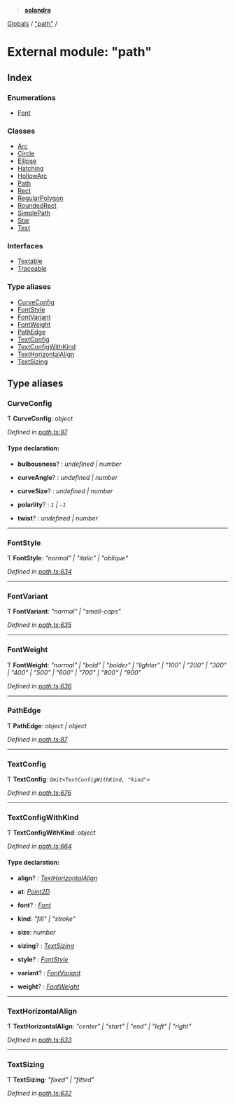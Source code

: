 > **[solandra](../README.md)**

[Globals](../README.md) / ["path"](_path_.md) /

# External module: "path"

## Index

### Enumerations

* [Font](../enums/_path_.font.md)

### Classes

* [Arc](../classes/_path_.arc.md)
* [Circle](../classes/_path_.circle.md)
* [Ellipse](../classes/_path_.ellipse.md)
* [Hatching](../classes/_path_.hatching.md)
* [HollowArc](../classes/_path_.hollowarc.md)
* [Path](../classes/_path_.path.md)
* [Rect](../classes/_path_.rect.md)
* [RegularPolygon](../classes/_path_.regularpolygon.md)
* [RoundedRect](../classes/_path_.roundedrect.md)
* [SimplePath](../classes/_path_.simplepath.md)
* [Star](../classes/_path_.star.md)
* [Text](../classes/_path_.text.md)

### Interfaces

* [Textable](../interfaces/_path_.textable.md)
* [Traceable](../interfaces/_path_.traceable.md)

### Type aliases

* [CurveConfig](_path_.md#curveconfig)
* [FontStyle](_path_.md#fontstyle)
* [FontVariant](_path_.md#fontvariant)
* [FontWeight](_path_.md#fontweight)
* [PathEdge](_path_.md#pathedge)
* [TextConfig](_path_.md#textconfig)
* [TextConfigWithKind](_path_.md#textconfigwithkind)
* [TextHorizontalAlign](_path_.md#texthorizontalalign)
* [TextSizing](_path_.md#textsizing)

## Type aliases

###  CurveConfig

Ƭ **CurveConfig**: *object*

*Defined in [path.ts:97](https://github.com/jamesporter/solandra/blob/9c7ec25/src/lib/path.ts#L97)*

#### Type declaration:

* **bulbousness**? : *undefined | number*

* **curveAngle**? : *undefined | number*

* **curveSize**? : *undefined | number*

* **polarlity**? : *`1` | `-1`*

* **twist**? : *undefined | number*

___

###  FontStyle

Ƭ **FontStyle**: *"normal" | "italic" | "oblique"*

*Defined in [path.ts:634](https://github.com/jamesporter/solandra/blob/9c7ec25/src/lib/path.ts#L634)*

___

###  FontVariant

Ƭ **FontVariant**: *"normal" | "small-caps"*

*Defined in [path.ts:635](https://github.com/jamesporter/solandra/blob/9c7ec25/src/lib/path.ts#L635)*

___

###  FontWeight

Ƭ **FontWeight**: *"normal" | "bold" | "bolder" | "lighter" | "100" | "200" | "300" | "400" | "500" | "600" | "700" | "800" | "900"*

*Defined in [path.ts:636](https://github.com/jamesporter/solandra/blob/9c7ec25/src/lib/path.ts#L636)*

___

###  PathEdge

Ƭ **PathEdge**: *object | object*

*Defined in [path.ts:87](https://github.com/jamesporter/solandra/blob/9c7ec25/src/lib/path.ts#L87)*

___

###  TextConfig

Ƭ **TextConfig**: *`Omit<TextConfigWithKind, "kind">`*

*Defined in [path.ts:676](https://github.com/jamesporter/solandra/blob/9c7ec25/src/lib/path.ts#L676)*

___

###  TextConfigWithKind

Ƭ **TextConfigWithKind**: *object*

*Defined in [path.ts:664](https://github.com/jamesporter/solandra/blob/9c7ec25/src/lib/path.ts#L664)*

#### Type declaration:

* **align**? : *[TextHorizontalAlign](_path_.md#texthorizontalalign)*

* **at**: *[Point2D](_types_sol_.md#point2d)*

* **font**? : *[Font](../enums/_path_.font.md)*

* **kind**: *"fill" | "stroke"*

* **size**: *number*

* **sizing**? : *[TextSizing](_path_.md#textsizing)*

* **style**? : *[FontStyle](_path_.md#fontstyle)*

* **variant**? : *[FontVariant](_path_.md#fontvariant)*

* **weight**? : *[FontWeight](_path_.md#fontweight)*

___

###  TextHorizontalAlign

Ƭ **TextHorizontalAlign**: *"center" | "start" | "end" | "left" | "right"*

*Defined in [path.ts:633](https://github.com/jamesporter/solandra/blob/9c7ec25/src/lib/path.ts#L633)*

___

###  TextSizing

Ƭ **TextSizing**: *"fixed" | "fitted"*

*Defined in [path.ts:632](https://github.com/jamesporter/solandra/blob/9c7ec25/src/lib/path.ts#L632)*